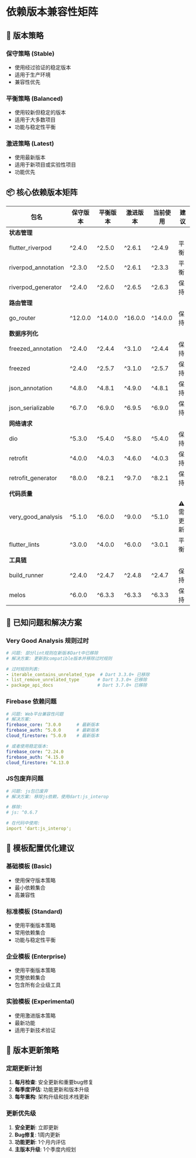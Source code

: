 # 依赖版本兼容性矩阵

## 🎯 版本策略

### **保守策略 (Stable)**
- 使用经过验证的稳定版本
- 适用于生产环境
- 兼容性优先

### **平衡策略 (Balanced)**  
- 使用较新但稳定的版本
- 适用于大多数项目
- 功能与稳定性平衡

### **激进策略 (Latest)**
- 使用最新版本
- 适用于新项目或实验性项目
- 功能优先

## 📦 核心依赖版本矩阵

| 包名 | 保守版本 | 平衡版本 | 激进版本 | 当前使用 | 建议 |
|------|----------|----------|----------|----------|------|
| **状态管理** |
| flutter_riverpod | ^2.4.0 | ^2.5.0 | ^2.6.1 | ^2.4.9 | 平衡 |
| riverpod_annotation | ^2.3.0 | ^2.5.0 | ^2.6.1 | ^2.3.3 | 平衡 |
| riverpod_generator | ^2.4.0 | ^2.6.0 | ^2.6.5 | ^2.6.3 | 保持 |
| **路由管理** |
| go_router | ^12.0.0 | ^14.0.0 | ^16.0.0 | ^14.0.0 | 保持 |
| **数据序列化** |
| freezed_annotation | ^2.4.0 | ^2.4.4 | ^3.1.0 | ^2.4.4 | 保持 |
| freezed | ^2.4.0 | ^2.5.7 | ^3.1.0 | ^2.5.7 | 保持 |
| json_annotation | ^4.8.0 | ^4.8.1 | ^4.9.0 | ^4.8.1 | 保持 |
| json_serializable | ^6.7.0 | ^6.9.0 | ^6.9.5 | ^6.9.0 | 保持 |
| **网络请求** |
| dio | ^5.3.0 | ^5.4.0 | ^5.8.0 | ^5.4.0 | 保持 |
| retrofit | ^4.0.0 | ^4.0.3 | ^4.6.0 | ^4.0.3 | 保持 |
| retrofit_generator | ^8.0.0 | ^8.2.1 | ^9.7.0 | ^8.2.1 | 保持 |
| **代码质量** |
| very_good_analysis | ^5.1.0 | ^6.0.0 | ^9.0.0 | ^5.1.0 | ⚠️ 需更新 |
| flutter_lints | ^3.0.0 | ^4.0.0 | ^6.0.0 | ^3.0.1 | 平衡 |
| **工具链** |
| build_runner | ^2.4.0 | ^2.4.7 | ^2.4.8 | ^2.4.7 | 保持 |
| melos | ^6.0.0 | ^6.3.3 | ^6.3.3 | ^6.3.3 | 保持 |

## 🚨 已知问题和解决方案

### **Very Good Analysis 规则过时**
```yaml
# 问题: 部分lint规则在新版本Dart中已移除
# 解决方案: 更新到compatible版本并移除过时规则

# 过时规则列表:
- iterable_contains_unrelated_type  # Dart 3.3.0+ 已移除
- list_remove_unrelated_type       # Dart 3.3.0+ 已移除  
- package_api_docs                 # Dart 3.7.0+ 已移除
```

### **Firebase 依赖问题**
```yaml
# 问题: Web平台兼容性问题
# 解决方案: 
firebase_core: ^3.0.0      # 最新版本
firebase_auth: ^5.0.0      # 最新版本
cloud_firestore: ^5.0.0    # 最新版本

# 或者使用稳定版本:
firebase_core: ^2.24.0
firebase_auth: ^4.15.0
cloud_firestore: ^4.13.0
```

### **JS包废弃问题**
```yaml
# 问题: js包已废弃
# 解决方案: 移除js依赖，使用dart:js_interop

# 移除:
# js: ^0.6.7

# 在代码中使用:
import 'dart:js_interop';
```

## 🎯 模板配置优化建议

### **基础模板 (Basic)**
- 使用保守版本策略
- 最小依赖集合
- 高兼容性

### **标准模板 (Standard)**  
- 使用平衡版本策略
- 常用依赖集合
- 功能与稳定性平衡

### **企业模板 (Enterprise)**
- 使用平衡版本策略
- 完整依赖集合
- 包含所有企业级工具

### **实验模板 (Experimental)**
- 使用激进版本策略
- 最新功能
- 适用于新技术验证

## 🔄 版本更新策略

### **定期更新计划**
1. **每月检查**: 安全更新和重要bug修复
2. **每季度评估**: 功能更新和版本升级
3. **每年重构**: 架构升级和技术栈更新

### **更新优先级**
1. **安全更新**: 立即更新
2. **Bug修复**: 1周内更新
3. **功能更新**: 1个月内评估
4. **主版本升级**: 1个季度内规划
